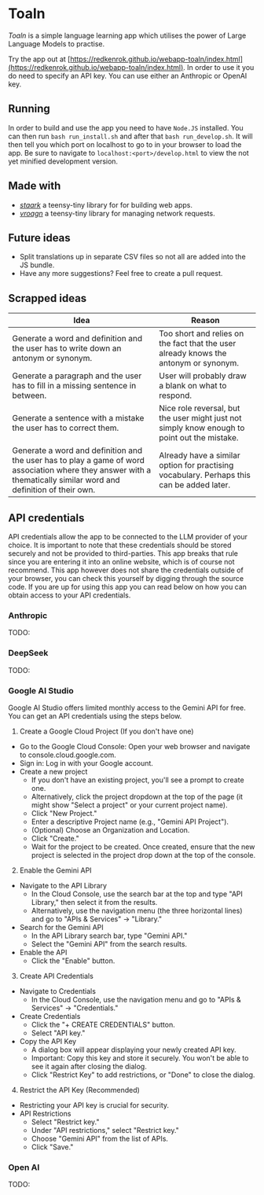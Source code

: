 # Toaln

*Toaln* is a simple language learning app which utilises the power of Large Language Models to practise.

Try the app out at [https://redkenrok.github.io/webapp-toaln/index.html](https://redkenrok.github.io/webapp-toaln/index.html). In order to use it you do need to specify an API key. You can use either an Anthropic or OpenAI key.

## Running

In order to build and use the app you need to have `Node.JS` installed. You can then run `bash run_install.sh` and after that `bash run_develop.sh`. It will then tell you which port on localhost to go to in your browser to load the app. Be sure to navigate to `localhost:<port>/develop.html` to view the not yet minified development version.

## Made with

- *[staark](https://github.com/doars/staark/tree/main/packages/staark#readme)* a teensy-tiny library for for building web apps.
- *[vroagn](https://github.com/doars/staark/tree/main/packages/vroagn#readme)* a teensy-tiny library for managing network requests.

## Future ideas

- Split translations up in separate CSV files so not all are added into the JS bundle.
- Have any more suggestions? Feel free to create a pull request.

## Scrapped ideas

| Idea                                                                                                                                                               | Reason                                                                                       |
| ------------------------------------------------------------------------------------------------------------------------------------------------------------------ | -------------------------------------------------------------------------------------------- |
| Generate a word and definition and the user has to write down an antonym or synonym.                                                                               | Too short and relies on the fact that the user already knows the antonym or synonym.         |
| Generate a paragraph and the user has to fill in a missing sentence in between.                                                                                    | User will probably draw a blank on what to respond.                                          |
| Generate a sentence with a mistake the user has to correct them.                                                                                                   | Nice role reversal, but the user might just not simply know enough to point out the mistake. |
| Generate a word and definition and the user has to play a game of word association where they answer with a thematically similar word and definition of their own. | Already have a similar option for practising vocabulary. Perhaps this can be added later.    |

## API credentials

API credentials allow the app to be connected to the LLM provider of your choice. It is important to note that these credentials should be stored securely and not be provided to third-parties. This app breaks that rule since you are entering it into an online website, which is of course not recommend. This app however does not share the credentials outside of your browser, you can check this yourself by digging through the source code. If you are up for using this app you can read below on how you can obtain access to your API credentials.

### Anthropic

TODO:

### DeepSeek

TODO:

### Google AI Studio

Google AI Studio offers limited monthly access to the Gemini API for free. You can get an API credentials using the steps below.

1. Create a Google Cloud Project (If you don't have one)
  - Go to the Google Cloud Console: Open your web browser and navigate to console.cloud.google.com.
  - Sign in: Log in with your Google account.
  - Create a new project
    - If you don't have an existing project, you'll see a prompt to create one.
    - Alternatively, click the project dropdown at the top of the page (it might show "Select a project" or your current project name).
    - Click "New Project."
    - Enter a descriptive Project name (e.g., "Gemini API Project").
    - (Optional) Choose an Organization and Location.
    - Click "Create."
    - Wait for the project to be created. Once created, ensure that the new project is selected in the project drop down at the top of the console.
2. Enable the Gemini API
  - Navigate to the API Library
    - In the Cloud Console, use the search bar at the top and type "API Library," then select it from the results.
    - Alternatively, use the navigation menu (the three horizontal lines) and go to "APIs & Services" -> "Library."
  - Search for the Gemini API
    - In the API Library search bar, type "Gemini API."
    - Select the "Gemini API" from the search results.
  - Enable the API
    - Click the "Enable" button.
3. Create API Credentials
  - Navigate to Credentials
    - In the Cloud Console, use the navigation menu and go to "APIs & Services" -> "Credentials."
  - Create Credentials
    - Click the "+ CREATE CREDENTIALS" button.
    - Select "API key."
  - Copy the API Key
    - A dialog box will appear displaying your newly created API key.
    - Important: Copy this key and store it securely. You won't be able to see it again after closing the dialog.
    - Click "Restrict Key" to add restrictions, or "Done" to close the dialog.
4. Restrict the API Key (Recommended)
  - Restricting your API key is crucial for security.
  - API Restrictions
    - Select "Restrict key."
    - Under "API restrictions," select "Restrict key."
    - Choose "Gemini API" from the list of APIs.
    - Click "Save."

### Open AI

TODO:
